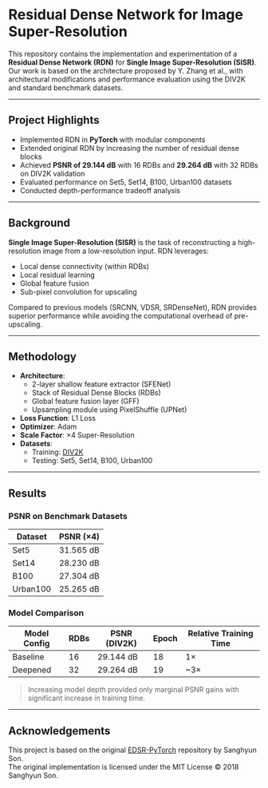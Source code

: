 # Residual Dense Network for Image Super-Resolution

This repository contains the implementation and experimentation of a **Residual Dense Network (RDN)** for **Single Image Super-Resolution (SISR)**. Our work is based on the architecture proposed by Y. Zhang et al., with architectural modifications and performance evaluation using the DIV2K and standard benchmark datasets.

---

## Project Highlights

-  Implemented RDN in **PyTorch** with modular components  
-  Extended original RDN by increasing the number of residual dense blocks  
-  Achieved **PSNR of 29.144 dB** with 16 RDBs and **29.264 dB** with 32 RDBs on DIV2K validation  
-  Evaluated performance on Set5, Set14, B100, Urban100 datasets  
-  Conducted depth-performance tradeoff analysis  

---

##  Background

**Single Image Super-Resolution (SISR)** is the task of reconstructing a high-resolution image from a low-resolution input. RDN leverages:

- Local dense connectivity (within RDBs)  
- Local residual learning  
- Global feature fusion  
- Sub-pixel convolution for upscaling  

Compared to previous models (SRCNN, VDSR, SRDenseNet), RDN provides superior performance while avoiding the computational overhead of pre-upscaling.

---

##  Methodology

- **Architecture**:
  - 2-layer shallow feature extractor (SFENet)
  - Stack of Residual Dense Blocks (RDBs)
  - Global feature fusion layer (GFF)
  - Upsampling module using PixelShuffle (UPNet)
- **Loss Function**: L1 Loss
- **Optimizer**: Adam
- **Scale Factor**: ×4 Super-Resolution
- **Datasets**:
  - Training: [DIV2K](https://data.vision.ee.ethz.ch/cvl/DIV2K/)
  - Testing: Set5, Set14, B100, Urban100

---

##  Results

### PSNR on Benchmark Datasets

| Dataset   | PSNR (×4)   |
|-----------|-------------|
| Set5      | 31.565 dB   |
| Set14     | 28.230 dB   |
| B100      | 27.304 dB   |
| Urban100  | 25.265 dB   |

### Model Comparison

| Model Config | RDBs | PSNR (DIV2K) | Epoch | Relative Training Time |
|--------------|------|--------------|-------|-------------------------|
| Baseline     | 16   | 29.144 dB    | 18    | 1×                      |
| Deepened     | 32   | 29.264 dB    | 19    | ~3×                     |

>  Increasing model depth provided only marginal PSNR gains with significant increase in training time.

---
##  Acknowledgements

This project is based on the original [EDSR-PyTorch](https://github.com/sanghyun-son/EDSR-PyTorch) repository by Sanghyun Son.  
The original implementation is licensed under the MIT License © 2018 Sanghyun Son.

